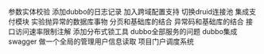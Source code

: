 参数实体校验
添加dubbo的日志记录
加入跨域配置支持
切换druid连接池
集成支付模块
实验抛异常的数据库事物
分页和基础库的结合
异常码和基础库的结合
接口访问速率限制注解
添加分布式锁工具
dubbo全部服务的问题
dubbo集成swagger
做一个全局的管理用户信息读取
项目门户调度系统